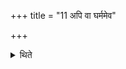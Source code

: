 +++
title = "11 अपि वा घर्ममेव"

+++

<details><summary>थिते</summary>

अपि वा घर्ममेव व्यथितमेतासां चतसृभिरभिमन्त्रयेत ११
</details>
